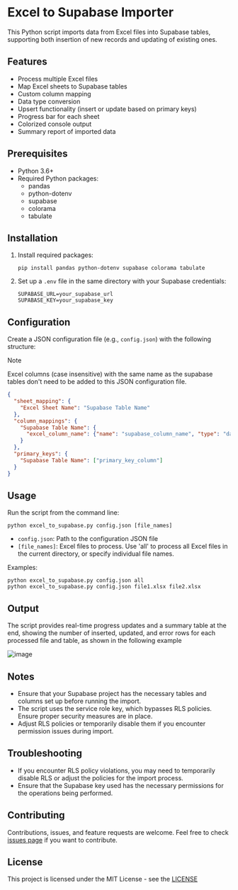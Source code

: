 # Excel to Supabase Importer

This Python script imports data from Excel files into Supabase tables, supporting both insertion of new records and updating of existing ones.

## Features

- Process multiple Excel files
- Map Excel sheets to Supabase tables
- Custom column mapping
- Data type conversion
- Upsert functionality (insert or update based on primary keys)
- Progress bar for each sheet
- Colorized console output
- Summary report of imported data

## Prerequisites

- Python 3.6+
- Required Python packages: 
  - pandas
  - python-dotenv
  - supabase
  - colorama
  - tabulate

## Installation

1. Install required packages:
   ```
   pip install pandas python-dotenv supabase colorama tabulate
   ```
2. Set up a `.env` file in the same directory with your Supabase credentials:
   ```
   SUPABASE_URL=your_supabase_url
   SUPABASE_KEY=your_supabase_key
   ```

## Configuration

Create a JSON configuration file (e.g., `config.json`) with the following structure:
> [!NOTE]
> Excel columns (case insensitive) with the same name as the supabase tables don't need to be added to this JSON configuration file.

```json
{
  "sheet_mapping": {
    "Excel Sheet Name": "Supabase Table Name"
  },
  "column_mappings": {
    "Supabase Table Name": {
      "excel_column_name": {"name": "supabase_column_name", "type": "data_type"}
    }
  },
  "primary_keys": {
    "Supabase Table Name": ["primary_key_column"]
  }
}
```



## Usage

Run the script from the command line:

```
python excel_to_supabase.py config.json [file_names]
```

- `config.json`: Path to the configuration JSON file
- `[file_names]`: Excel files to process. Use 'all' to process all Excel files in the current directory, or specify individual file names.

Examples:
```
python excel_to_supabase.py config.json all
python excel_to_supabase.py config.json file1.xlsx file2.xlsx
```

## Output

The script provides real-time progress updates and a summary table at the end, showing the number of inserted, updated, and error rows for each processed file and table, as shown in the following example

![image](https://github.com/rhgui/public_iselapp/assets/29288168/f342ecba-f347-4edf-8fac-f5eaf9c29a07)

## Notes

- Ensure that your Supabase project has the necessary tables and columns set up before running the import.
- The script uses the service role key, which bypasses RLS policies. Ensure proper security measures are in place.
- Adjust RLS policies or temporarily disable them if you encounter permission issues during import.

## Troubleshooting

- If you encounter RLS policy violations, you may need to temporarily disable RLS or adjust the policies for the import process.
- Ensure that the Supabase key used has the necessary permissions for the operations being performed.

## Contributing

Contributions, issues, and feature requests are welcome. Feel free to check [issues page](link_to_issues) if you want to contribute.

## License

This project is licensed under the MIT License - see the [LICENSE](../../LICENSE)
